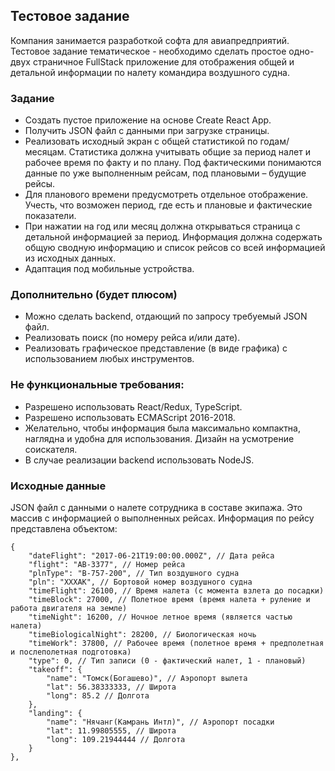 ## Тестовое задание


Компания занимается разработкой софта для авиапредприятий. Тестовое задание тематическое - необходимо сделать простое одно-двух страничное FullStack приложение для отображения общей и детальной информации по налету командира воздушного судна.

### Задание
+ Создать пустое приложение на основе Create React App. 
+ Получить JSON файл с данными при загрузке страницы.
+	Реализовать исходный экран с общей статистикой по годам/месяцам. Статистика должна учитывать общие за период налет и рабочее время по факту и по плану. Под фактическими понимаются данные по уже выполненным рейсам, под плановыми – будущие рейсы. 
+	Для планового времени предусмотреть отдельное отображение. Учесть, что возможен период, где есть и плановые и фактические показатели.
+	При нажатии на год или месяц должна открываться страница с детальной информацией за период. Информация должна содержать общую сводную информацию и список рейсов со всей информацией из исходных данных.
+	Адаптация под мобильные устройства.

### Дополнительно (будет плюсом)
+	Можно сделать backend, отдающий по запросу требуемый JSON файл.
+	Реализовать поиск (по номеру рейса и/или дате).
+	Реализовать графическое представление (в виде графика) с использованием любых инструментов.

### Не функциональные требования:
+	Разрешено использовать React/Redux, TypeScript. 
+	Разрешено использовать ECMAScript 2016-2018.
+	Желательно, чтобы информация была максимально компактна, наглядна и удобна для использования. Дизайн на усмотрение соискателя. 
+	В случае реализации backend использовать NodeJS.


### Исходные данные
JSON файл с данными о налете сотрудника в составе экипажа. Это массив с информацией о выполненных рейсах. Информация по рейсу представлена объектом:

    {
        "dateFlight": "2017-06-21T19:00:00.000Z", // Дата рейса
        "flight": "AB-3377", // Номер рейса
        "plnType": "B-757-200", // Тип воздушного судна
        "pln": "XXXAK", // Бортовой номер воздушного судна
        "timeFlight": 26100, // Время налета (с момента взлета до посадки)
        "timeBlock": 27000, // Полетное время (время налета + руление и работа двигателя на земле)
        "timeNight": 16200, // Ночное летное время (является частью налета)
        "timeBiologicalNight": 28200, // Биологическая ночь
        "timeWork": 37800, // Рабочее время (полетное время + предполетная и послеполетная подготовка)
        "type": 0, // Тип записи (0 - фактический налет, 1 - плановый)
        "takeoff": {
            "name": "Томск(Богашево)", // Аэропорт вылета
            "lat": 56.38333333, // Широта
            "long": 85.2 // Долгота
        },
        "landing": {
            "name": "Нячанг(Камрань Интл)", // Аэропорт посадки
            "lat": 11.99805555, // Широта
            "long": 109.21944444 // Долгота
        }
    },
